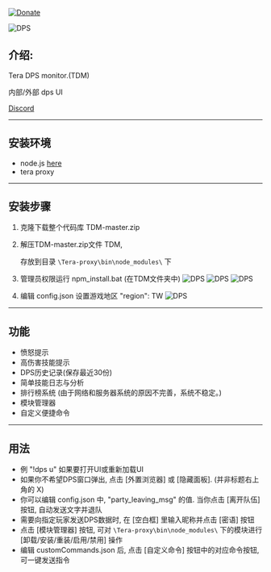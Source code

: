 [![Donate](https://img.shields.io/badge/Donate-PayPal-ff69b4.svg)](https://www.paypal.com/cgi-bin/webscr?cmd=_s-xclick&hosted_button_id=C6BU555NMQJD6)

![DPS](https://image.ibb.co/mpSFny/dps.jpg)

## 介绍:

Tera DPS monitor.(TDM)

内部/外部 dps UI

[Discord](https://discord.gg/JRa7FXd)

------------------------------

## 安装环境

- node.js  [here](https://nodejs.org/en/)
- tera proxy

------------------------------

## 安装步骤

1. 克隆下载整个代码库 TDM-master.zip

2. 解压TDM-master.zip文件 TDM,

   存放到目录 `\Tera-proxy\bin\node_modules\` 下

3. 管理员权限运行 npm_install.bat (在TDM文件夹中)
![DPS](http://imgsrc.baidu.com/forum/pic/item/e92df051352ac65cc7bfc26ef6f2b21192138aa5.jpg)
![DPS](http://imgsrc.baidu.com/forum/pic/item/6da37262f6246b60b38b1669e6f81a4c500fa256.jpg)
![DPS](http://imgsrc.baidu.com/forum/pic/item/15f609395343fbf268e3023ebd7eca8064388f08.jpg)
4. 编辑 config.json 设置游戏地区 "region": TW
![DPS](http://imgsrc.baidu.com/forum/pic/item/4744e91e3a292df5ee570808b1315c6035a87346.jpg)
------------------------------

## 功能

- 愤怒提示
- 高伤害技能提示
- DPS历史记录(保存最近30份)
- 简单技能日志与分析
- 排行榜系统 (由于网络和服务器系统的原因不完善，系统不稳定。)
- 模块管理器
- 自定义便捷命令

------------------------------

## 用法

- 例 "!dps u" 如果要打开UI或重新加载UI
- 如果你不希望DPS窗口弹出, 点击 [外置浏览器] 或 [隐藏面板]. (并非标题右上角的 X)
- 你可以编辑 config.json 中, "party_leaving_msg" 的值. 当你点击 [离开队伍] 按钮, 自动发送文字并退队
- 需要向指定玩家发送DPS数据时, 在 [空白框] 里输入昵称并点击 [密语] 按钮
- 点击 [模块管理器] 按钮, 可对 `\Tera-proxy\bin\node_modules\` 下的模块进行 [卸载/安装/重装/启用/禁用] 操作
- 编辑 customCommands.json 后, 点击 [自定义命令] 按钮中的对应命令按钮, 可一键发送指令
